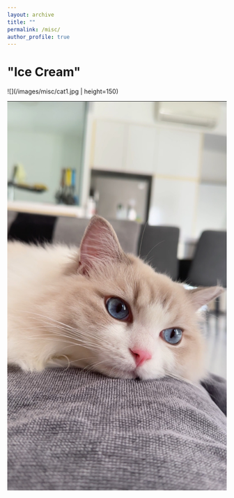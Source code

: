 ```yaml
---
layout: archive
title: ""
permalink: /misc/
author_profile: true
---
```



# "Ice Cream"

![](/images/misc/cat1.jpg | height=150)

![](</images/misc/cat3.JPG?raw=true>)
